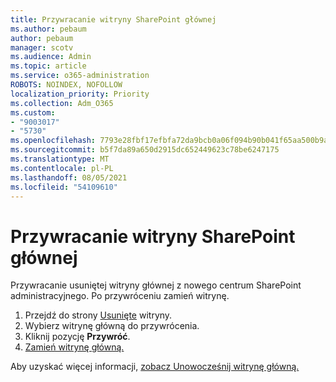 ```yaml
---
title: Przywracanie witryny SharePoint głównej
ms.author: pebaum
author: pebaum
manager: scotv
ms.audience: Admin
ms.topic: article
ms.service: o365-administration
ROBOTS: NOINDEX, NOFOLLOW
localization_priority: Priority
ms.collection: Adm_O365
ms.custom:
- "9003017"
- "5730"
ms.openlocfilehash: 7793e28fbf17efbfa72da9bcb0a06f094b90b041f65aa500b9ab85010c234a02
ms.sourcegitcommit: b5f7da89a650d2915dc652449623c78be6247175
ms.translationtype: MT
ms.contentlocale: pl-PL
ms.lasthandoff: 08/05/2021
ms.locfileid: "54109610"
---
```

# <a name="restore-the-sharepoint-root-site"></a>Przywracanie witryny SharePoint głównej

Przywracanie usuniętej witryny głównej z nowego centrum SharePoint administracyjnego. Po przywróceniu zamień witrynę.

1. Przejdź do strony [Usunięte](https://admin.microsoft.com/sharepoint?page=recycleBin&modern=true) witryny. 
2. Wybierz witrynę główną do przywrócenia.
3. Kliknij pozycję **Przywróć**.
4. [Zamień witrynę główną.](https://docs.microsoft.com/sharepoint/troubleshoot/sites/url-that-resides-under-root-site-collection-is-broken)

Aby uzyskać więcej informacji, [zobacz Unowocześnij witrynę główną.](https://docs.microsoft.com/sharepoint/modern-root-site)
